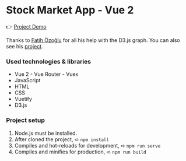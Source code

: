 # Stock Market App - Vue 2

👉 [Project Demo](https://stock-market-app-vue2.vercel.app/)

Thanks to [Fatih Özoğlu](https://github.com/fatihozoglu) for all his help with the D3.js graph. You can also see his [project](https://github.com/fatihozoglu/vue-stock-market-app).

### Used technologies & libraries

- Vue 2 - Vue Router - Vuex
- JavaScript
- HTML
- CSS
- Vuetify
- D3.js

### Project setup

1. Node.js must be installed.
2. After cloned the project, ➪ `npm install`
3. Compiles and hot-reloads for development, ➪ `npm run serve`
4. Compiles and minifies for production, ➪ `npm run build`
